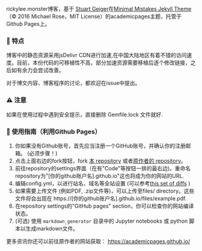 rickylee.monster博客，基于 [Stuart Geiger](https://github.com/staeiou)在[Minimal Mistakes Jekyll Theme](https://mmistakes.github.io/minimal-mistakes/)（© 2016 Michael Rose，MIT License）的academicpages主题，托管于Github Pages上。

### 👬 特点

博客中的静态资源采用jsDelivr CDN进行加速,在中国大陆地区有着不错的访问速度。目前，本份代码的可移植性不高，部分加速资源需要移植后逐个修改链接，之后如有余力会尝试改善。

对于博文内容、博客程序的讨论，都欢迎在issue中提出。

### ⚠️ 注意

如果在使用过程中遇到安全提示，直接删除 Gemfile.lock 文件就好. 

### 🧭 使用指南（利用Github Pages）

1. 你如果没有Github账号，首先应当注册一个GitHub账号，并确认你的注册邮箱。 (必须步骤！)
1. 点击上面右边的fork按钮，fork [本 repository](https://github.com/rickylsr/blog) 或者[原作者的 repository](https://github.com/academicpages/academicpages.github.io)。
1. 前往repository的settings界面（在有"Code"等按钮一排的最右边)。重命名repository为"[你的github账户名].github.io"这也将成为你的网站的URL.
1. 编辑config.yml，以进行站名、域名等全站设置 (可以参考[this set of diffs](http://archive.is/3TPas) )
1. 如果需要上传文件 (例如PDF, .zip文件等)，可以上传至files/ directory。这些文件将会出现在 https://[你的github账户名].github.io/files/example.pdf.  
1. 在repository settings的"GitHub pages" section，你可以检查你的网站编译状态。
1. (可选) 使用 `markdown_generator` 目录中的 Jupyter notebooks 或 python 脚本以生成markdown文件。

更多资讯你还可以前往原作者的网站获取： https://academicpages.github.io/
